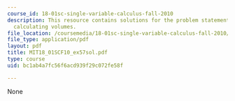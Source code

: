```yaml
---
course_id: 18-01sc-single-variable-calculus-fall-2010
description: This resource contains solutions for the problem statements related to
  calculating volumes.
file_location: /coursemedia/18-01sc-single-variable-calculus-fall-2010/bc1ab4a7fc56f6acd939f29c072fe58f_MIT18_01SCF10_ex57sol.pdf
file_type: application/pdf
layout: pdf
title: MIT18_01SCF10_ex57sol.pdf
type: course
uid: bc1ab4a7fc56f6acd939f29c072fe58f

---
```

None